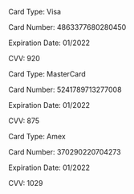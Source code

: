 Card Type: Visa

Card Number: 4863377680280450

Expiration Date: 01/2022

CVV: 920

Card Type: MasterCard

Card Number: 5241789713277008

Expiration Date: 01/2022

CVV: 875

Card Type: Amex

Card Number: 370290220704273

Expiration Date: 01/2022

CVV: 1029